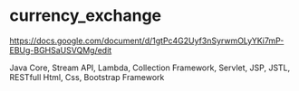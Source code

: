 # currency_exchange
https://docs.google.com/document/d/1gtPc4G2Uyf3nSyrwmOLyYKi7mP-EBUg-BGHSaUSVQMg/edit

Java Core, Stream API, Lambda, Collection Framework, Servlet, JSP, JSTL, RESTfull
Html, Css, Bootstrap Framework
